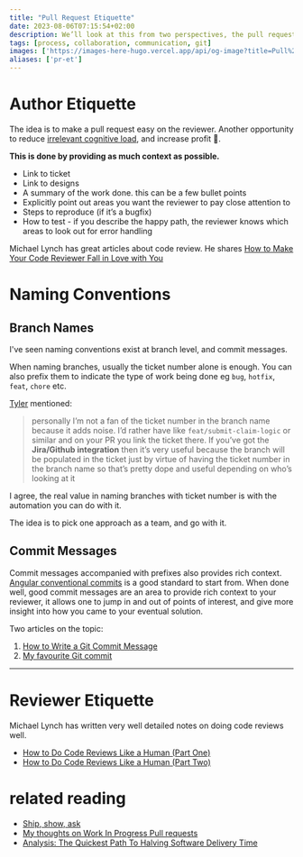 ```yaml
---
title: "Pull Request Etiquette"
date: 2023-08-06T07:15:54+02:00
description: We’ll look at this from two perspectives, the pull request author, and the reviewer
tags: [process, collaboration, communication, git]
images: ['https://images-here-hugo.vercel.app/api/og-image?title=Pull%20Request%20Etiquette']
aliases: ['pr-et']
---
```


# Author Etiquette
The idea is to make a pull request easy on the reviewer. Another opportunity to reduce [irrelevant cognitive load](/cognitive-load-theory/#2-extraneous-irrelevant-load), and increase profit 💸.

**This is done by providing as much context as possible.**
- Link to ticket
- Link to designs
- A summary of the work done. this can be a few bullet points
- Explicitly point out areas you want the reviewer to pay close attention to
- Steps to reproduce (if it’s a bugfix)
- How to test - if you describe the happy path, the reviewer knows which areas to look out for error handling

Michael Lynch has great articles about code review. He shares [How to Make Your Code Reviewer Fall in Love with You](https://mtlynch.io/code-review-love/)

# Naming Conventions

## Branch Names
I've seen naming conventions exist at branch level, and commit messages.

When naming branches, usually the ticket number alone is enough. You can also prefix them to indicate the type of work being done
eg `bug`, `hotfix`, `feat`, `chore` etc.

[Tyler](https://www.tylerpillay.co.za/) mentioned:
> personally I’m not a fan of the ticket number in the branch name because it adds noise. I’d rather have like `feat/submit-claim-logic` or similar and on your PR you link the ticket there.
> If you’ve got the **Jira/Github integration** then it’s very useful because the branch will be populated in the ticket just by virtue of having the ticket number in the branch name so that’s pretty dope and useful depending on who’s looking at it

I agree, the real value in naming branches with ticket number is with the automation you can do with it.

The idea is to pick one approach as a team, and go with it.

## Commit Messages
Commit messages accompanied with prefixes also provides rich context. [Angular conventional commits](https://www.conventionalcommits.org/en/v1.0.0-beta.4/) is a good standard to start from.
When done well, good commit messages are an area to provide rich context to your reviewer, it allows one to jump in and out of points of interest, and give more insight into how you came to your eventual solution.

Two articles on the topic:
1. [How to Write a Git Commit Message](https://cbea.ms/git-commit/)
2. [My favourite Git commit](https://dhwthompson.com/2019/my-favourite-git-commit)

---

# Reviewer Etiquette
Michael Lynch has written very well detailed notes on doing code reviews well.
- [How to Do Code Reviews Like a Human \(Part One\)](https://mtlynch.io/human-code-reviews-1/)
- [How to Do Code Reviews Like a Human \(Part Two\)](https://mtlynch.io/human-code-reviews-2/)

# related reading
- [Ship, show, ask](https://martinfowler.com/articles/ship-show-ask.html)
- [My thoughts on Work In Progress Pull requests](/on-prs)
- [Analysis: The Quickest Path To Halving Software Delivery Time](https://devinterrupted.substack.com/p/analysis-the-quickest-path-to-halving)